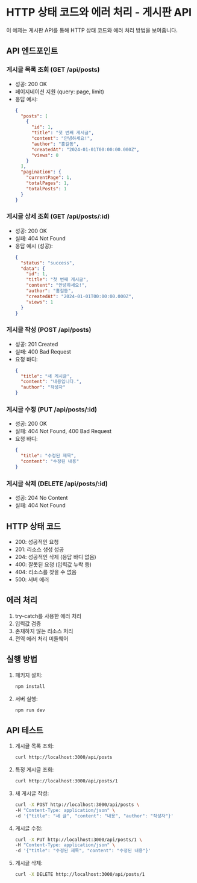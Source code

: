 # HTTP 상태 코드와 에러 처리 - 게시판 API

이 예제는 게시판 API를 통해 HTTP 상태 코드와 에러 처리 방법을 보여줍니다.

## API 엔드포인트

### 게시글 목록 조회 (GET /api/posts)

- 성공: 200 OK
- 페이지네이션 지원 (query: page, limit)
- 응답 예시:
  ```json
  {
    "posts": [
      {
        "id": 1,
        "title": "첫 번째 게시글",
        "content": "안녕하세요!",
        "author": "홍길동",
        "createdAt": "2024-01-01T00:00:00.000Z",
        "views": 0
      }
    ],
    "pagination": {
      "currentPage": 1,
      "totalPages": 1,
      "totalPosts": 1
    }
  }
  ```

### 게시글 상세 조회 (GET /api/posts/:id)

- 성공: 200 OK
- 실패: 404 Not Found
- 응답 예시 (성공):
  ```json
  {
    "status": "success",
    "data": {
      "id": 1,
      "title": "첫 번째 게시글",
      "content": "안녕하세요!",
      "author": "홍길동",
      "createdAt": "2024-01-01T00:00:00.000Z",
      "views": 1
    }
  }
  ```

### 게시글 작성 (POST /api/posts)

- 성공: 201 Created
- 실패: 400 Bad Request
- 요청 바디:
  ```json
  {
    "title": "새 게시글",
    "content": "내용입니다.",
    "author": "작성자"
  }
  ```

### 게시글 수정 (PUT /api/posts/:id)

- 성공: 200 OK
- 실패: 404 Not Found, 400 Bad Request
- 요청 바디:
  ```json
  {
    "title": "수정된 제목",
    "content": "수정된 내용"
  }
  ```

### 게시글 삭제 (DELETE /api/posts/:id)

- 성공: 204 No Content
- 실패: 404 Not Found

## HTTP 상태 코드

- 200: 성공적인 요청
- 201: 리소스 생성 성공
- 204: 성공적인 삭제 (응답 바디 없음)
- 400: 잘못된 요청 (입력값 누락 등)
- 404: 리소스를 찾을 수 없음
- 500: 서버 에러

## 에러 처리

1. try-catch를 사용한 에러 처리
2. 입력값 검증
3. 존재하지 않는 리소스 처리
4. 전역 에러 처리 미들웨어

## 실행 방법

1. 패키지 설치:

   ```bash
   npm install
   ```

2. 서버 실행:
   ```bash
   npm run dev
   ```

## API 테스트

1. 게시글 목록 조회:

   ```bash
   curl http://localhost:3000/api/posts
   ```

2. 특정 게시글 조회:

   ```bash
   curl http://localhost:3000/api/posts/1
   ```

3. 새 게시글 작성:

   ```bash
   curl -X POST http://localhost:3000/api/posts \
   -H "Content-Type: application/json" \
   -d '{"title": "새 글", "content": "내용", "author": "작성자"}'
   ```

4. 게시글 수정:

   ```bash
   curl -X PUT http://localhost:3000/api/posts/1 \
   -H "Content-Type: application/json" \
   -d '{"title": "수정된 제목", "content": "수정된 내용"}'
   ```

5. 게시글 삭제:
   ```bash
   curl -X DELETE http://localhost:3000/api/posts/1
   ```
